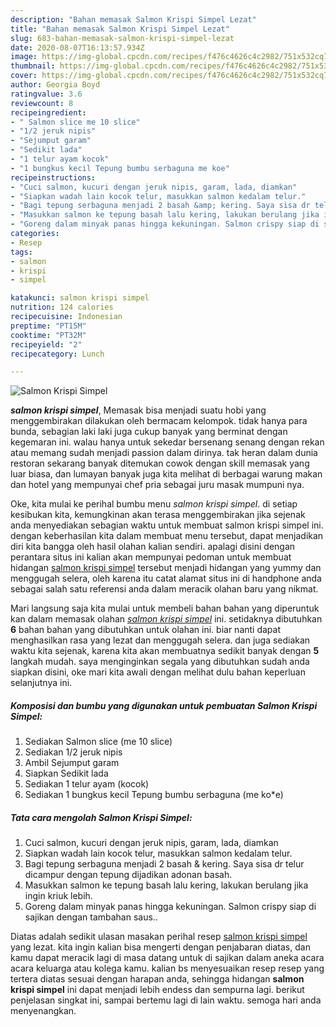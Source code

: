 ```yaml
---
description: "Bahan memasak Salmon Krispi Simpel Lezat"
title: "Bahan memasak Salmon Krispi Simpel Lezat"
slug: 683-bahan-memasak-salmon-krispi-simpel-lezat
date: 2020-08-07T16:13:57.934Z
image: https://img-global.cpcdn.com/recipes/f476c4626c4c2982/751x532cq70/salmon-krispi-simpel-foto-resep-utama.jpg
thumbnail: https://img-global.cpcdn.com/recipes/f476c4626c4c2982/751x532cq70/salmon-krispi-simpel-foto-resep-utama.jpg
cover: https://img-global.cpcdn.com/recipes/f476c4626c4c2982/751x532cq70/salmon-krispi-simpel-foto-resep-utama.jpg
author: Georgia Boyd
ratingvalue: 3.6
reviewcount: 8
recipeingredient:
- " Salmon slice me 10 slice"
- "1/2 jeruk nipis"
- "Sejumput garam"
- "Sedikit lada"
- "1 telur ayam kocok"
- "1 bungkus kecil Tepung bumbu serbaguna me koe"
recipeinstructions:
- "Cuci salmon, kucuri dengan jeruk nipis, garam, lada, diamkan"
- "Siapkan wadah lain kocok telur, masukkan salmon kedalam telur."
- "Bagi tepung serbaguna menjadi 2 basah &amp; kering. Saya sisa dr telur dicampur dengan tepung dijadikan adonan basah."
- "Masukkan salmon ke tepung basah lalu kering, lakukan berulang jika ingin kriuk lebih."
- "Goreng dalam minyak panas hingga kekuningan. Salmon crispy siap di sajikan dengan tambahan saus.."
categories:
- Resep
tags:
- salmon
- krispi
- simpel

katakunci: salmon krispi simpel 
nutrition: 124 calories
recipecuisine: Indonesian
preptime: "PT15M"
cooktime: "PT32M"
recipeyield: "2"
recipecategory: Lunch

---
```



![Salmon Krispi Simpel](https://img-global.cpcdn.com/recipes/f476c4626c4c2982/751x532cq70/salmon-krispi-simpel-foto-resep-utama.jpg)

<b><i>salmon krispi simpel</i></b>, Memasak bisa menjadi suatu hobi yang menggembirakan dilakukan oleh bermacam kelompok. tidak hanya para bunda, sebagian laki laki juga cukup banyak yang berminat dengan kegemaran ini. walau hanya untuk sekedar bersenang senang dengan rekan atau memang sudah menjadi passion dalam dirinya. tak heran dalam dunia restoran sekarang banyak ditemukan cowok dengan skill memasak yang luar biasa, dan lumayan banyak juga kita melihat di berbagai warung makan dan hotel yang mempunyai chef pria sebagai juru masak mumpuni nya.

Oke, kita mulai ke perihal bumbu menu <i>salmon krispi simpel</i>. di setiap kesibukan kita, kemungkinan akan terasa menggembirakan jika sejenak anda menyediakan sebagian waktu untuk membuat salmon krispi simpel ini. dengan keberhasilan kita dalam membuat menu tersebut, dapat menjadikan diri kita bangga oleh hasil olahan kalian sendiri. apalagi disini dengan perantara situs ini kalian akan mempunyai pedoman untuk membuat hidangan <u>salmon krispi simpel</u> tersebut menjadi hidangan yang yummy dan menggugah selera, oleh karena itu catat alamat situs ini di handphone anda sebagai salah satu referensi anda dalam meracik olahan baru yang nikmat.




Mari langsung saja kita mulai untuk membeli bahan bahan yang diperuntuk kan dalam memasak olahan <u><i>salmon krispi simpel</i></u> ini. setidaknya dibutuhkan <b>6</b> bahan bahan yang dibutuhkan untuk olahan ini. biar nanti dapat menghasilkan rasa yang lezat dan menggugah selera. dan juga sediakan waktu kita sejenak, karena kita akan membuatnya sedikit banyak dengan <b>5</b> langkah mudah. saya menginginkan segala yang dibutuhkan sudah anda siapkan disini, oke mari kita awali dengan melihat dulu bahan keperluan selanjutnya ini.

<!--inarticleads1-->

##### Komposisi dan bumbu yang digunakan untuk pembuatan Salmon Krispi Simpel:

1. Sediakan  Salmon slice (me 10 slice)
1. Sediakan 1/2 jeruk nipis
1. Ambil Sejumput garam
1. Siapkan Sedikit lada
1. Sediakan 1 telur ayam (kocok)
1. Sediakan 1 bungkus kecil Tepung bumbu serbaguna (me ko*e)




<!--inarticleads2-->

##### Tata cara mengolah Salmon Krispi Simpel:

1. Cuci salmon, kucuri dengan jeruk nipis, garam, lada, diamkan
1. Siapkan wadah lain kocok telur, masukkan salmon kedalam telur.
1. Bagi tepung serbaguna menjadi 2 basah &amp; kering. Saya sisa dr telur dicampur dengan tepung dijadikan adonan basah.
1. Masukkan salmon ke tepung basah lalu kering, lakukan berulang jika ingin kriuk lebih.
1. Goreng dalam minyak panas hingga kekuningan. Salmon crispy siap di sajikan dengan tambahan saus..




Diatas adalah sedikit ulasan masakan perihal resep <u>salmon krispi simpel</u> yang lezat. kita ingin kalian bisa mengerti dengan penjabaran diatas, dan kamu dapat meracik lagi di masa datang untuk di sajikan dalam aneka acara acara keluarga atau kolega kamu. kalian bs menyesuaikan resep resep yang tertera diatas sesuai dengan harapan anda, sehingga hidangan <b>salmon krispi simpel</b> ini dapat menjadi lebih endess dan sempurna lagi. berikut penjelasan singkat ini, sampai bertemu lagi di lain waktu. semoga hari anda menyenangkan.
